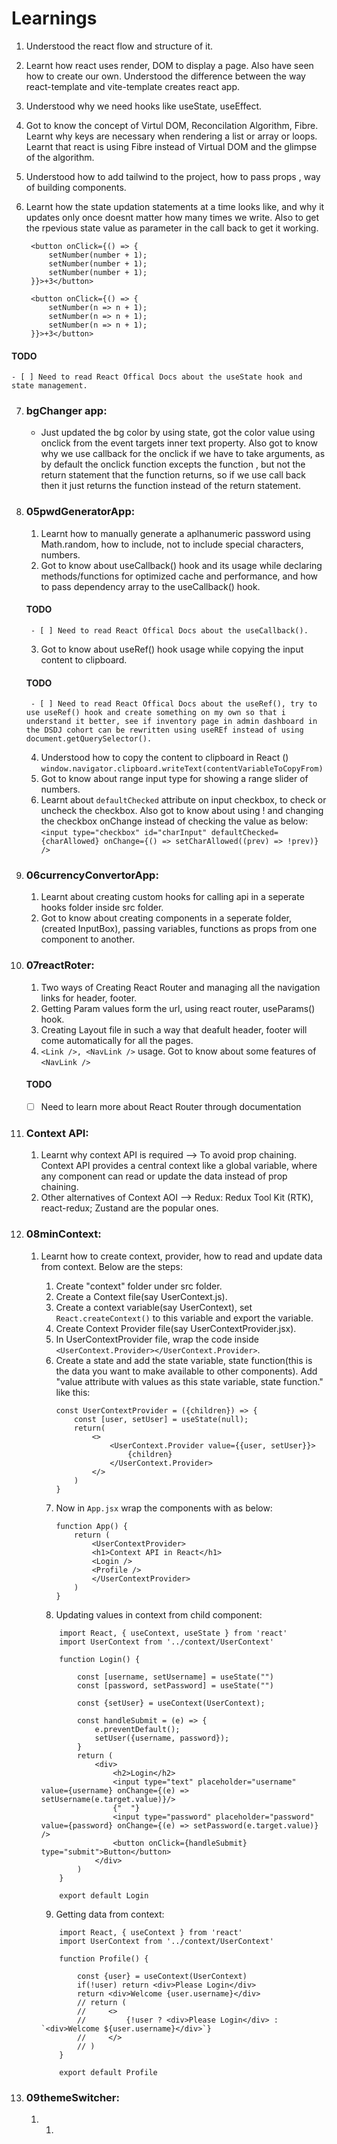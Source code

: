 # Learnings

1. Understood the react flow and structure of it.
2. Learnt how react uses render, DOM to display a page. Also have seen how to create our own. Understood the difference between the way react-template and vite-template creates react app.
3. Understood why we need hooks like useState, useEffect.
4. Got to know the concept of Virtul DOM, Reconcilation Algorithm, Fibre. Learnt why keys are necessary when rendering a list or array or loops. Learnt that react is using Fibre instead of Virtual DOM and the glimpse of the algorithm.
5. Understood how to add tailwind to the project, how to pass props , way of building components.
6. Learnt how the state updation statements at a time looks like, and why it updates only once doesnt matter how many times we write. Also to get the rpevious state value as parameter in the call back to get it working.

        <button onClick={() => {
            setNumber(number + 1);
            setNumber(number + 1);
            setNumber(number + 1);
        }}>+3</button>

        <button onClick={() => {
            setNumber(n => n + 1);
            setNumber(n => n + 1);
            setNumber(n => n + 1);
        }}>+3</button>

#### TODO
    - [ ] Need to read React Offical Docs about the useState hook and state management.

7. ### bgChanger app:
    - Just updated the bg color by using state, got the color value using onclick from the event targets inner text property. Also got to know why we use callback for the onclick if we have to take arguments, as by default the onclick function excepts the function , but not the return statement that the function returns, so if we use call back then it just returns the function instead of the return statement.
8. ### 05pwdGeneratorApp:
    1. Learnt how to manually generate a aplhanumeric password using Math.random, how to include, not to include special characters, numbers.
    2. Got to know about useCallback() hook and its usage while declaring methods/functions for optimized cache and performance, and how to pass dependency array to the useCallback() hook.
    #### TODO
        - [ ] Need to read React Offical Docs about the useCallback().
    3. Got to know about useRef() hook usage while copying the input content to clipboard.
    #### TODO
        - [ ] Need to read React Offical Docs about the useRef(), try to use useRef() hook and create something on my own so that i understand it better, see if inventory page in admin dashboard in the DSDJ cohort can be rewritten using useREf instead of using document.getQuerySelector().
    4. Understood how to copy the content to clipboard in React () `window.navigator.clipboard.writeText(contentVariableToCopyFrom)`
    5. Got to know about range input type for showing a range slider of numbers.
    6. Learnt about `defaultChecked` attribute on input checkbox, to check or uncheck the checkbox. Also got to know about using ! and changing the checkbox onChange instead of checking the value as below:
    `<input type="checkbox" id="charInput" defaultChecked={charAllowed} onChange={() => setCharAllowed((prev) => !prev)} />`

9. ### 06currencyConvertorApp:
    1. Learnt about creating custom hooks for calling api in  a seperate hooks folder inside src folder. 
    2. Got to know about creating components in a seperate folder, (created InputBox), passing variables, functions as props from one component to another.

10. ### 07reactRoter:
    1. Two ways of Creating React Router and managing all the navigation links for header, footer.
    2. Getting Param values form the url, using react router, useParams() hook.
    3. Creating Layout file in such a way that deafult header, footer will come automatically for all the pages.
    4. `<Link />, <NavLink />` usage.  Got to know about some features of `<NavLink />`
    #### TODO
    - [ ] Need to learn more about React Router through documentation

11. ### Context API:
    1. Learnt why context API is required --> To avoid prop chaining. Context API provides a central context like a global variable, where any component can read or update the data instead of prop chaining.
    2. Other alternatives of Context AOI --> Redux: Redux Tool Kit (RTK), react-redux; Zustand are the popular ones.

12. ### 08minContext:
    1. Learnt how to create context, provider, how to read and update data from context. Below are the steps:
        1. Create "context" folder under src folder. 
        2. Create a Context file(say UserContext.js).
        3. Create a context variable(say UserContext), set `React.createContext()` to this variable and export the variable.
        4. Create Context Provider file(say UserContextProvider.jsx).
        5. In UserContextProvider file, wrap the code inside `<UserContext.Provider></UserContext.Provider>`. 
        6. Create a state and add the state variable, state function(this is the data you want to make available to other components). Add "value attribute with values as this state variable, state function." like this: 
            ```
            const UserContextProvider = ({children}) => {
                const [user, setUser] = useState(null);
                return(
                    <>
                        <UserContext.Provider value={{user, setUser}}>
                            {children}
                        </UserContext.Provider>
                    </>
                )
            }
            ```
        7. Now in `App.jsx` wrap the components with <UserContextPRovider> as below:
            ```
            function App() {
                return (
                    <UserContextProvider>
                    <h1>Context API in React</h1>
                    <Login />
                    <Profile />
                    </UserContextProvider>
                )
            }
            ```
        8. Updating values in context from child component: 
        ```
            import React, { useContext, useState } from 'react'
            import UserContext from '../context/UserContext'

            function Login() {

                const [username, setUsername] = useState("")
                const [password, setPassword] = useState("")

                const {setUser} = useContext(UserContext);

                const handleSubmit = (e) => {
                    e.preventDefault();
                    setUser({username, password});
                }
                return (
                    <div>
                        <h2>Login</h2>
                        <input type="text" placeholder="username" value={username} onChange={(e) => setUsername(e.target.value)}/>
                        {"  "}
                        <input type="password" placeholder="password" value={password} onChange={(e) => setPassword(e.target.value)} />
                        <button onClick={handleSubmit} type="submit">Button</button>
                    </div>
                )
            }

            export default Login
        ```
        9. Getting data from context:

        ```
            import React, { useContext } from 'react'
            import UserContext from '../context/UserContext'

            function Profile() {

                const {user} = useContext(UserContext)
                if(!user) return <div>Please Login</div> 
                return <div>Welcome {user.username}</div>
                // return (
                //     <>
                //         {!user ? <div>Please Login</div> : `<div>Welcome ${user.username}</div>`}
                //     </>
                // )
            }

            export default Profile
        ```
13. ### 09themeSwitcher:
    1. 
        1. 